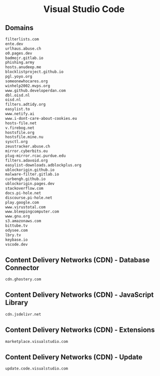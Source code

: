 


<h1 align="center">Visual Studio Code</h1>  


## Domains


```html
filterlists.com
ente.dev
urlhaus.abuse.ch
o0.pages.dev
badmojr.gitlab.io
phishing.army
hosts.anudeep.me
blocklistproject.github.io
pgl.yoyo.org
someonewhocares.org
winhelp2002.mvps.org
www.github.developerdan.com
dbl.oisd.nl
oisd.nl
filters.adtidy.org
easylist.to
www.netify.ai
www.i-dont-care-about-cookies.eu
hosts-file.net
v.firebog.net
hostsfile.org
hostsfile.mine.nu
sysctl.org
zeustracker.abuse.ch
mirror.cyberbits.eu
plug-mirror.rcac.purdue.edu
filters.adavoid.org
easylist-downloads.adblockplus.org
ublockorigin.github.io
malware-filter.gitlab.io
curbengh.github.io
ublockorigin.pages.dev
stackoverflow.com
docs.pi-hole.net
discourse.pi-hole.net
play.google.com
www.virustotal.com
www.bleepingcomputer.com
www.gnu.org
s3.amazonaws.com
bittube.tv
odysee.com
lbry.tv
keybase.io
vscode.dev
```  


## Content Delivery Networks (CDN) - Database Connector


```html
cdn.ghostery.com
```  


## Content Delivery Networks (CDN) - JavaScript Library


```html
cdn.jsdelivr.net
```  


## Content Delivery Networks (CDN) - Extensions


```html
marketplace.visualstudio.com
```  


## Content Delivery Networks (CDN) - Update


```html
update.code.visualstudio.com
```  

